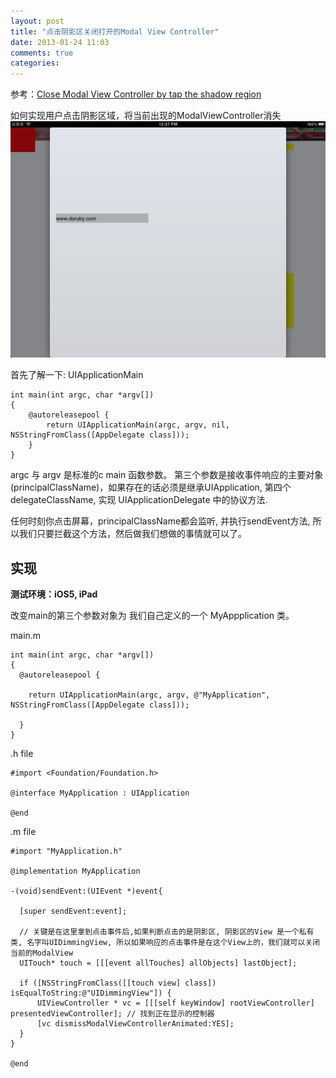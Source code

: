 ```yaml
---
layout: post
title: "点击阴影区关闭打开的Modal View Controller"
date: 2013-01-24 11:03
comments: true
categories: 
---
```


参考：[Close Modal View Controller by tap the shadow region](http://mengxiangping.com/?p=121)

如何实现用户点击阴影区域，将当前出现的ModalViewController消失
![modal view controller](/assets/modalViewC.png)


首先了解一下: UIApplicationMain

``` objc
int main(int argc, char *argv[]) 
{ 
    @autoreleasepool { 
        return UIApplicationMain(argc, argv, nil, NSStringFromClass([AppDelegate class])); 
    } 
}
```

argc 与 argv 是标准的c main 函数参数。 第三个参数是接收事件响应的主要对象(principalClassName)，如果存在的话必须是继承UIApplication, 第四个 delegateClassName, 实现 UIApplicationDelegate 中的协议方法.

任何时刻你点击屏幕，principalClassName都会监听, 并执行sendEvent方法, 所以我们只要拦截这个方法，然后做我们想做的事情就可以了。

## 实现

<!-- more -->

**测试环境：iOS5, iPad**

改变main的第三个参数对象为 我们自己定义的一个 MyAppplication 类。

main.m
``` objc
int main(int argc, char *argv[])
{
  @autoreleasepool {
    
    return UIApplicationMain(argc, argv, @"MyApplication", NSStringFromClass([AppDelegate class]));
    
  }
}
```

.h file
``` objc
#import <Foundation/Foundation.h>

@interface MyApplication : UIApplication

@end
```

.m file
``` objc
#import "MyApplication.h"

@implementation MyApplication

-(void)sendEvent:(UIEvent *)event{
 
  [super sendEvent:event];

  // 关键是在这里拿到点击事件后,如果判断点击的是阴影区, 阴影区的View 是一个私有类, 名字叫UIDimmingView, 所以如果响应的点击事件是在这个View上的，我们就可以关闭当前的ModalView
  UITouch* touch = [[[event allTouches] allObjects] lastObject];
  
  if ([NSStringFromClass([[touch view] class]) isEqualToString:@"UIDimmingView"]) {
      UIViewController * vc = [[[self keyWindow] rootViewController] presentedViewController]; // 找到正在显示的控制器
      [vc dismissModalViewControllerAnimated:YES];
  }
}

@end
```
